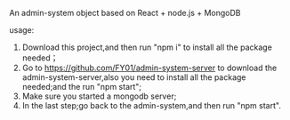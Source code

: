 <!--
 * @Descripttion:
 * @version:
 * @@Company:
 * @Author: FY01
 * @Date: 2022-02-19 20:02:39
 * @LastEditors:
 * @LastEditTime: 2022-02-19 20:23:02
-->

An admin-system object based on React + node.js + MongoDB

usage:

1. Download this project,and then run "npm i" to install all the package needed；
2. Go to https://github.com/FY01/admin-system-server to download the admin-system-server,also you need to install all the package needed;and the run "npm start";
3. Make sure you started a mongodb server;
4. In the last step;go back to the admin-system,and then run "npm start".
